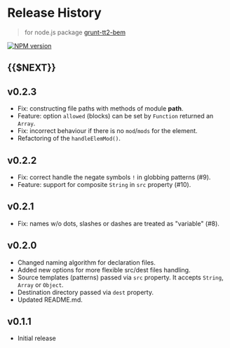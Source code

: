 Release History
===============

>for node.js package [grunt-tt2-bem](https://www.npmjs.org/package/grunt-tt2-bem)

[![NPM version](https://badge.fury.io/js/grunt-tt2-bem.svg)](http://badge.fury.io/js/grunt-tt2-bem)

## {{$NEXT}}

## v0.2.3
  - Fix: constructing file paths with methods of module **path**.
  - Feature: option `allowed` (blocks) can be set by `Function` returned an `Array`.
  - Fix: incorrect behaviour if there is no `mod`/`mods` for the element.
  - Refactoring of the `handleElemMod()`.

## v0.2.2
  - Fix: correct handle the negate symbols `!` in globbing patterns (#9).
  - Feature: support for composite `String` in `src` property (#10).

## v0.2.1
  - Fix: names w/o dots, slashes or dashes are treated as "variable" (#8).

## v0.2.0
  - Changed naming algorithm for declaration files.
  - Added new options for more flexible src/dest files handling.
  - Source templates (patterns) passed via `src` property. It accepts `String`, `Array` or `Object`.
  - Destination directory passed via `dest` property.
  - Updated README.md.

## v0.1.1
  - Initial release

